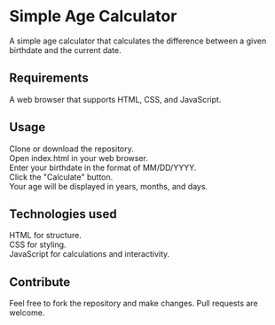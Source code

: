 # Simple Age Calculator

A simple age calculator that calculates the difference between a given birthdate and the current date.

## Requirements

A web browser that supports HTML, CSS, and JavaScript.

## Usage

Clone or download the repository.  
Open index.html in your web browser.  
Enter your birthdate in the format of MM/DD/YYYY.  
Click the "Calculate" button.  
Your age will be displayed in years, months, and days.  

## Technologies used

HTML for structure.  
CSS for styling.  
JavaScript for calculations and interactivity.  

## Contribute

Feel free to fork the repository and make changes. Pull requests are welcome.


